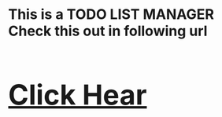 # This is a TODO LIST MANAGER <br> Check this out in following url<br><a href='http://54.202.251.80/'><h1>[Click Hear](http://54.202.251.80/)</h1></a>
